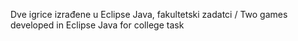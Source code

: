 Dve igrice izrađene u Eclipse Java, fakultetski zadatci / Two games developed in Eclipse Java for college task
